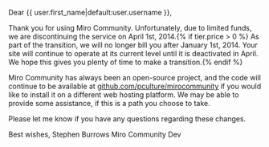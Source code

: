 Dear {{ user.first_name|default:user.username }},

Thank you for using Miro Community. Unfortunately, due to limited funds, we are discontinuing the service on April 1st, 2014.{% if tier.price > 0 %} As part of the transition, we will no longer bill you after January 1st, 2014. Your site will continue to operate at its current level until it is deactivated in April.  We hope this gives you plenty of time to make a transition.{% endif %}

Miro Community has always been an open-source project, and the code will continue to be available at [github.com/pculture/mirocommunity](http://github.com/pculture/mirocommunity) if you would like to install it on a different web hosting platform. We may be able to provide some assistance, if this is a path you choose to take.

Please let me know if you have any questions regarding these changes.

Best wishes,
Stephen Burrows
Miro Community Dev